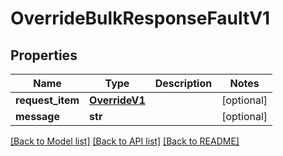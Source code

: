 # OverrideBulkResponseFaultV1

## Properties
Name | Type | Description | Notes
------------ | ------------- | ------------- | -------------
**request_item** | [**OverrideV1**](OverrideV1.md) |  | [optional] 
**message** | **str** |  | [optional] 

[[Back to Model list]](../README.md#documentation-for-models) [[Back to API list]](../README.md#documentation-for-api-endpoints) [[Back to README]](../README.md)


